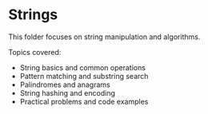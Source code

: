 # Strings

This folder focuses on string manipulation and algorithms.

Topics covered:

- String basics and common operations
- Pattern matching and substring search
- Palindromes and anagrams
- String hashing and encoding
- Practical problems and code examples
